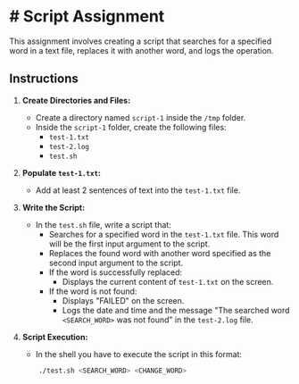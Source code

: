 # # Script Assignment

This assignment involves creating a script that searches for a specified word in a text file, replaces it with another word, and logs the operation.

## Instructions

1. **Create Directories and Files:**
    - Create a directory named `script-1` inside the `/tmp` folder.
    - Inside the `script-1` folder, create the following files:
        - `test-1.txt`
        - `test-2.log`
        - `test.sh`

2. **Populate `test-1.txt`:**
    - Add at least 2 sentences of text into the `test-1.txt` file.

3. **Write the Script:**
    - In the `test.sh` file, write a script that:
        - Searches for a specified word in the `test-1.txt` file. This word will be the first input argument to the script.
        - Replaces the found word with another word specified as the second input argument to the script.
        - If the word is successfully replaced:
            - Displays the current content of `test-1.txt` on the screen.
        - If the word is not found:
            - Displays "FAILED" on the screen.
            - Logs the date and time and the message "The searched word `<SEARCH_WORD>` was not found" in the `test-2.log` file.

4. **Script Execution:**
    - In the shell you have to execute the script in this format: 

    ```bash
        ./test.sh <SEARCH_WORD> <CHANGE_WORD>  
    ```